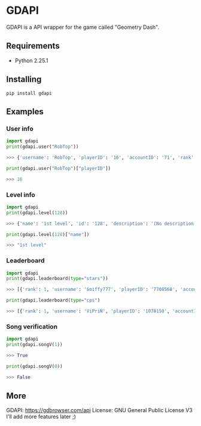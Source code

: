 ﻿# GDAPI

GDAPI is a API wrapper for the game called "Geometry Dash".

## Requirements
 - Python 2.25.1

## Installing
`pip install gdapi`

## Examples

### User info
```python
import gdapi
print(gdapi.user("RobTop"))

>>> {'username': 'RobTop', 'playerID': '16', 'accountID': '71', 'rank': 249576, 'stars': 1927, 'diamonds': 1399, 'coins': 3, 'userCoins': 113, 'demons': 5, 'cp': 0, 'friendRequests': False, 'messages': 'off', 'commentHistory': 'all', 'moderator': 2, 'youtube': 'UCz_yk8mDSAnxJq0ar66L4sw', 'twitter': 'RobTopGames', 'twitch': 'robtopgames', 'icon': 255, 'ship': 158, 'ball': 106, 'ufo': 118, 'wave': 92, 'robot': 65, 'spider': 67, 'col1': 6, 'col2': 3, 'deathEffect': 1, 'glow': True}

print(gdapi.user("RobTop")["playerID"])

>>> 16
```

### Level info

```python
import gdapi
print(gdapi.level(128))

>>> {'name': '1st level', 'id': '128', 'description': '(No description provided)', 'author': 'real storm', 'playerID': '30144023', 'accountID': '6338004', 'difficulty': 'Hard'...

print(gdapi.level(128)["name"])

>>> "1st level"
```
### Leaderboard

```python
import gdapi
print(gdapi.leaderboard(type="stars"))

>>> [{'rank': 1, 'username': 'Smiffy777', 'playerID': '7708568', 'accountID': '1413859', 'stars': 181060, 'demons': 4212, 'cp': 0, 'coins': 149, 'usercoins': 37044, 'diamonds': 123499, 'icon': {'form': 'icon'...

print(gdapi.leaderboard(type="cps")

>>> [{'rank': 1, 'username': 'ViPriN', 'playerID': '1078150', 'accountID': '2795', 'stars': 23817, 'demons': 697, 'cp': 278, 'coins': 149, 'usercoins': 3008, 'diamonds': 25515, 'icon': {'form': 'icon', 'icon': 133, 'col1': 11...
```

### Song verification

```python
import gdapi
print(gdapi.songV(1))

>>> True

print(gdapi.songV(0))

>>> False
```
## More
GDAPI: https://gdbrowser.com/api
License: GNU General Public License V3
I'll add more features later ;)
